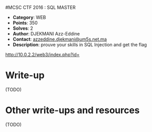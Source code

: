 #MCSC CTF 2016	: SQL MASTER

* **Category**: WEB <br>
* **Points**: 350 <br>
* **Solves**: 2 <br>
* **Author**: DJEKMANI Azz-Eddine
* **Contact**: azzeddine.djekmani@um5s.net.ma
* **Description**: prouve your skills in SQL Injection and get the flag

http://10.0.2.2/web3/index.php?id=

# Write-up 

(TODO)

# Other write-ups and resources

(TODO)